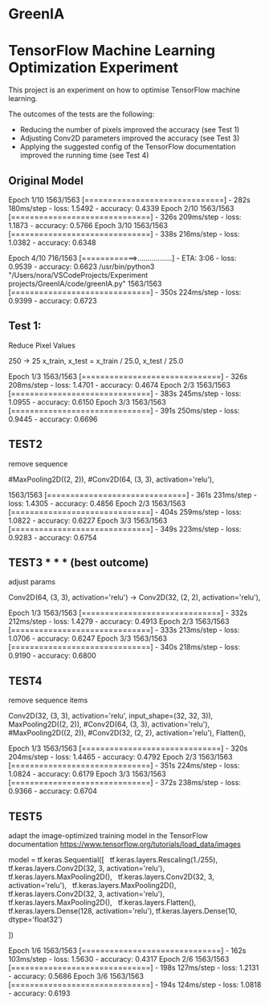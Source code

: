 # GreenIA


# TensorFlow Machine Learning Optimization Experiment

This project is an experiment on how to optimise TensorFlow machine learning.

The outcomes of the tests are the following:
- Reducing the number of pixels improved the accuracy (see Test 1)
- Adjusting Conv2D parameters improved the accuracy (see Test 3)
- Applying the suggested config of the TensorFlow documentation improved the running time (see Test 4)

## Original Model

Epoch 1/10
1563/1563 [==============================] - 282s 180ms/step - loss: 1.5492 - accuracy: 0.4339
Epoch 2/10
1563/1563 [==============================] - 326s 209ms/step - loss: 1.1873 - accuracy: 0.5766
Epoch 3/10
1563/1563 [==============================] - 338s 216ms/step - loss: 1.0382 - accuracy: 0.6348

Epoch 4/10
 716/1563 [============>.................] - ETA: 3:06 - loss: 0.9539 - accuracy: 0.6623
/usr/bin/python3 "/Users/nora/VSCodeProjects/Experiment projects/GreenIA/code/greenIA.py"
1563/1563 [==============================] - 350s 224ms/step - loss: 0.9399 - accuracy: 0.6723

## Test 1: 

Reduce Pixel Values

250 -> 25
x_train, x_test = x_train / 25.0, x_test / 25.0


Epoch 1/3
1563/1563 [==============================] - 326s 208ms/step - loss: 1.4701 - accuracy: 0.4674
Epoch 2/3
1563/1563 [==============================] - 383s 245ms/step - loss: 1.0955 - accuracy: 0.6150
Epoch 3/3
1563/1563 [==============================] - 391s 250ms/step - loss: 0.9445 - accuracy: 0.6696

## TEST2
remove sequence 

#MaxPooling2D((2, 2)),
#Conv2D(64, (3, 3), activation='relu'),

1563/1563 [==============================] - 361s 231ms/step - loss: 1.4305 - accuracy: 0.4856
Epoch 2/3
1563/1563 [==============================] - 404s 259ms/step - loss: 1.0822 - accuracy: 0.6227
Epoch 3/3
1563/1563 [==============================] - 349s 223ms/step - loss: 0.9283 - accuracy: 0.6754


## TEST3 * * * (best outcome)

adjust params

Conv2D(64, (3, 3), activation='relu') ->  Conv2D(32, (2, 2), activation='relu'),

Epoch 1/3
1563/1563 [==============================] - 332s 212ms/step - loss: 1.4279 - accuracy: 0.4913
Epoch 2/3
1563/1563 [==============================] - 333s 213ms/step - loss: 1.0706 - accuracy: 0.6247
Epoch 3/3
1563/1563 [==============================] - 340s 218ms/step - loss: 0.9190 - accuracy: 0.6800


## TEST4

remove sequence items

  Conv2D(32, (3, 3), activation='relu', input_shape=(32, 32, 3)),
  MaxPooling2D((2, 2)),
  #Conv2D(64, (3, 3), activation='relu'),
  #MaxPooling2D((2, 2)),
  #Conv2D(32, (2, 2), activation='relu'),
  Flatten(),

Epoch 1/3
1563/1563 [==============================] - 320s 204ms/step - loss: 1.4465 - accuracy: 0.4792
Epoch 2/3
1563/1563 [==============================] - 351s 224ms/step - loss: 1.0824 - accuracy: 0.6179
Epoch 3/3
1563/1563 [==============================] - 372s 238ms/step - loss: 0.9366 - accuracy: 0.6704


## TEST5

adapt the image-optimized training model in the TensorFlow documentation https://www.tensorflow.org/tutorials/load_data/images

model = tf.keras.Sequential([
  tf.keras.layers.Rescaling(1./255),
  tf.keras.layers.Conv2D(32, 3, activation='relu'),
  tf.keras.layers.MaxPooling2D(),
  tf.keras.layers.Conv2D(32, 3, activation='relu'),
  tf.keras.layers.MaxPooling2D(),
  tf.keras.layers.Conv2D(32, 3, activation='relu'),
  tf.keras.layers.MaxPooling2D(),
  tf.keras.layers.Flatten(),
  tf.keras.layers.Dense(128, activation='relu'),
  tf.keras.layers.Dense(10, dtype='float32')

])

Epoch 1/6
1563/1563 [==============================] - 162s 103ms/step - loss: 1.5630 - accuracy: 0.4317
Epoch 2/6
1563/1563 [==============================] - 198s 127ms/step - loss: 1.2131 - accuracy: 0.5686
Epoch 3/6
1563/1563 [==============================] - 194s 124ms/step - loss: 1.0818 - accuracy: 0.6193



